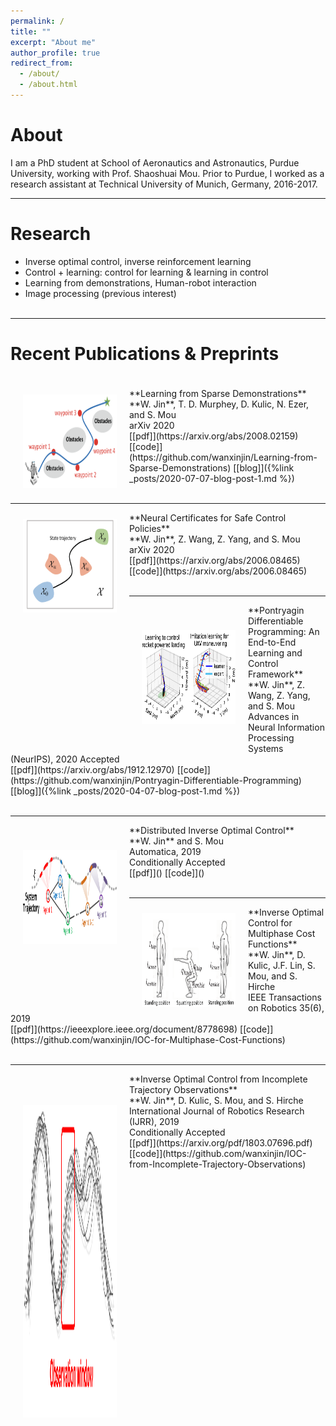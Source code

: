 ```yaml
---
permalink: /
title: ""
excerpt: "About me"
author_profile: true
redirect_from: 
  - /about/
  - /about.html
---
```


About
=====
I am a PhD student at School of Aeronautics and Astronautics, Purdue University, working with Prof. Shaoshuai Mou. Prior to Purdue, I worked as a research assistant at Technical University of Munich, Germany, 2016-2017.

-----


Research
======
* Inverse optimal control, inverse reinforcement learning 
* Control + learning: control for learning & learning in control
* Learning from demonstrations, Human-robot interaction
* Image processing (previous interest) <br /><br />

-----







Recent Publications & Preprints
======
<p style="margin-bottom:1cm; margin-left: 0.5cm"> </p>
<img src="images/learning_from_sparse.png" alt="Kitten" title="PDP" width="150" height="150" align="left" hspace="20" vspace="10" />
**Learning from Sparse Demonstrations** <br />
**W. Jin**, T. D. Murphey, D. Kulic, N. Ezer, and S. Mou<br />
arXiv 2020 <br />
[[pdf]](https://arxiv.org/abs/2008.02159) [[code]](https://github.com/wanxinjin/Learning-from-Sparse-Demonstrations) [[blog]]({%link _posts/2020-07-07-blog-post-1.md %})
<br /><br />


-----
<img src="images/safe_learning.png" alt="Kitten" title="PDP" width="150" height="150" align="left" hspace="20" vspace="10" />
**Neural Certificates for Safe Control Policies** <br />
**W. Jin**, Z. Wang, Z. Yang, and S. Mou<br />
arXiv 2020 <br />
[[pdf]](https://arxiv.org/abs/2006.08465) [[code]](https://arxiv.org/abs/2006.08465) 
<br /><br />


-----
<img src="images/introexample.png" alt="Kitten" title="PDP" width="150" height="150" align="left" hspace="20" vspace="40" />
**Pontryagin Differentiable Programming: An End-to-End Learning and Control Framework** <br />
**W. Jin**, Z. Wang, Z. Yang, and S. Mou<br />
Advances in Neural Information Processing Systems (NeurIPS), 2020 Accepted  <br />
[[pdf]](https://arxiv.org/abs/1912.12970) [[code]](https://github.com/wanxinjin/Pontryagin-Differentiable-Programming) [[blog]]({%link _posts/2020-04-07-blog-post-1.md %})<br /><br />


-----
<img src="images/DIOC.png" alt="Kitten" title="PDP" width="150" height="150" align="left" hspace="20" vspace="40" />
**Distributed Inverse Optimal Control** <br />
**W. Jin** and S. Mou<br />
Automatica, 2019 <br />
Conditionally Accepted  <br />
[[pdf]]() [[code]]() 
<br /><br />


-----
<img src="images/ioc_multiphase.png" alt="Kitten" title="A cute kitten" width="150" height="150" align="left" hspace="20" vspace="10" />
**Inverse Optimal Control for Multiphase Cost Functions** <br />
**W. Jin**, D. Kulic, J.F. Lin, S. Mou, and S. Hirche <br />
IEEE Transactions on Robotics 35(6), 2019 <br />
[[pdf]](https://ieeexplore.ieee.org/document/8778698) [[code]](https://github.com/wanxinjin/IOC-for-Multiphase-Cost-Functions)<br /><br />




------
<img src="images/ioc_incomplete.png" alt="Kitten" title="A cute kitten" width="150" height="500" align="left" hspace="20" vspace="50"/>
**Inverse Optimal Control from Incomplete Trajectory Observations** <br />
**W. Jin**, D. Kulic, S. Mou, and S. Hirche <br />
International Journal of Robotics Research (IJRR), 2019 <br />
Conditionally Accepted<br />
[[pdf]](https://arxiv.org/pdf/1803.07696.pdf) [[code]](https://github.com/wanxinjin/IOC-from-Incomplete-Trajectory-Observations)  















